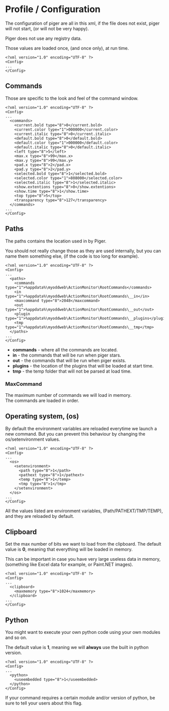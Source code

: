# Profile / Configuration

The configuration of piger are all in this xml, if the file does not exist, piger will not start, (or will not be very happy).

Piger does not use any registry data.

Those values are loaded once, (and once only), at run time.

    <?xml version="1.0" encoding="UTF-8" ?>
    <Config>
    ...
    </Config>
    
## Commands

Those are specific to the look and feel of the command window.

	<?xml version="1.0" encoding="UTF-8" ?>
	<Config>
    ...
	  <commands>
	    <current.bold type="8">0</current.bold>
	    <current.color type="1">000000</current.color>
	    <current.italic type="8">0</current.italic>
	    <default.bold type="8">0</default.bold>
	    <default.color type="1">000000</default.color>
	    <default.italic type="8">0</default.italic>
	    <left type="8">5</left>
	    <max.x type="8">99</max.x>
	    <max.y type="8">99</max.y>
	    <pad.x type="8">2</pad.x>
	    <pad.y type="8">2</pad.y>
	    <selected.bold type="8">1</selected.bold>
	    <selected.color type="1">808000</selected.color>
	    <selected.italic type="8">1</selected.italic>
	    <show.extentions type="8">0</show.extentions>
	    <show.time type="8">1</show.time>
	    <top type="8">5</top>
	    <transparency type="8">127</transparency>
	  </commands>
	...
    </Config>

## Paths

The paths contains the location used in by Piger.

You should not really change those as they are used internally, but you can name them something else, (if the code is too long for example). 

    <?xml version="1.0" encoding="UTF-8" ?>
    <Config>
    ...
	  <paths>
	    <commands type="1">%appdata%\myoddweb\ActionMonitor\RootCommands</commands>
	    <in type="1">%appdata%\myoddweb\ActionMonitor\RootCommands\__in</in>
	    <maxcommand type="8">2048</maxcommand>
	    <out type="1">%appdata%\myoddweb\ActionMonitor\RootCommands\__out</out>
	    <plugin type="1">%appdata%\myoddweb\ActionMonitor\RootCommands\__plugins</plugin>
	    <tmp type="1">%appdata%\myoddweb\ActionMonitor\RootCommands\__tmp</tmp>
      </paths>
	...
    </Config>

* **commands** - where all the commands are located.
* **in** - the commands that will be run when piger stars.
* **out** - the commands that will be run when piger exists.
* **plugins** - the location of the plugins that will be loaded at start time.
* **tmp** - the temp folder that will not be parsed at load time.

### MaxCommand 

The maximum number of commands we will load in memory.   
The commands are loaded in order.

## Operating system, (os)

By default the environment variables are reloaded everytime we launch a new command.
But you can prevent this behaviour by changing the os/setenvironment values.

    <?xml version="1.0" encoding="UTF-8" ?>
    <Config>
    ...
      <os>
        <setenvironment>
          <path type="8">1</path>
          <pathext type="8">1</pathext>
          <temp type="8">1</temp>
          <tmp type="8">1</tmp>
        </setenvironment>
      </os>
	...
    </Config>

All the values listed are environment variables, (Path/PATHEXT/TMP/TEMP), and they are reloaded by default.

## Clipboard

Set the max number of bits we want to load from the clipboard.
The default value is **0**, meaning that everything will be loaded in memory.

This can be important in case you have very large useless data in memory, (something like Excel data for example, or Paint.NET images).

    <?xml version="1.0" encoding="UTF-8" ?>
    <Config>
    ...
	  <clipboard>
		<maxmemory type="8">1024</maxmemory>
      </clipboard>
	...
    </Config>

## Python

You might want to execute your own python code using your own modules and so on. 

The default value is **1**, meaning we will **always** use the built in python version.

    <?xml version="1.0" encoding="UTF-8" ?>
    <Config>
    ...
	  <python>
		<useembedded type="8">1</useembedded>
      </python>
    </Config>

If your command requires a certain module and/or version of python, be sure to tell your users about this flag.